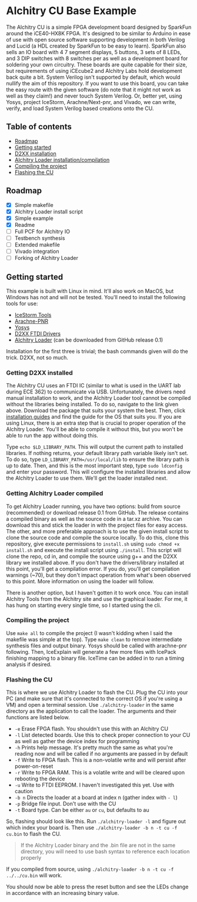 # Alchitry CU Base Example

The Alchitry CU is a simple FPGA development board designed by SparkFun around the iCE40-HX8K FPGA. It's designed to be similar to Arduino in ease of use
with open source software supporting development in both Verilog and Lucid (a HDL created by SparkFun to be easy to learn). SparkFun also sells an IO board
with 4 7 segment displays, 5 buttons, 3 sets of 8 LEDs, and 3 DIP switches with 8 switches per as well as a development board for soldering your own circuitry.
These boards are quite capable
for their size, but requirements of using iCEcube2 and Alchitry Labs hold development back quite a bit. System Verilog isn't supported by default, which
would nullify the aim of this repository. If you want to use this board, you can take the easy route with the given software (do note that it might not
work as well as they claim!) and never touch System Verilog. Or, better yet, using Yosys, project IceStorm, Arachne/Next-pnr, and Vivado, we can write,
verify, and load System Verilog based creations onto the CU.

## Table of contents

* [Roadmap](#roadmap)
* [Getting started](#getting-started)
* [D2XX installation](#getting-d2xx-installed)
* [Alchitry Loader installation/compilation](#getting-alchitry-loader-compiled)
* [Compiling the project](#compiling-the-project)
* [Flashing the CU](#flashing-the-cu)

## Roadmap

- [x] Simple makefile
- [x] Alchitry Loader install script
- [x] Simple example
- [x] Readme
- [ ] Full PCF for Alchitry IO
- [ ] Testbench synthesis
- [ ] Extended makefile
- [ ] Vivado integration
- [ ] Forking of Alchitry Loader

## Getting started

This example is built with Linux in mind. It'll also work on MacOS, but Windows has not and will not be tested. You'll need to install the following tools
for use:

* [IceStorm Tools](http://www.clifford.at/icestorm/)
* [Arachne-PNR](http://www.clifford.at/icestorm/)
* [Yosys](http://www.clifford.at/icestorm/)
* [D2XX FTDI Drivers](https://ftdichip.com/drivers/d2xx-drivers/)
* [Alchitry Loader](https://github.com/alchitry/alchitry-loader) (can be downloaded from GitHub release 0.1)

Installation for the first three is trivial; the bash commands given will do the trick. D2XX, not so much.

### Getting D2XX installed

The Alchitry CU uses an FTDI IC (similar to what is used in the UART lab during ECE 362) to communicate via USB. Unfortunately, the drivers need manual installation
to work, and the Alchitry Loader tool cannot be compiled without the libraries being installed. To do so, navigate to the link given above. Download the package
that suits your system the best. Then, click [installation guides](https://ftdichip.com/document/installation-guides/) and find the guide for the OS that suits you.
If you are using Linux, there is an extra step that is crucial to proper operation of the Alchitry Loader. You'll be able to compile it without this, but you won't
be able to run the app without doing this.

Type `echo $LD_LIBRARY_PATH`. This will output the current path to installed libraries. If nothing returns, your default library path variable likely isn't set.
To do so, type `LD_LIBRARY_PATH=/usr/local/lib` to ensure the library path is up to date. Then, and this is the most important step, type `sudo ldconfig` and enter
your password. This will configure the installed libraries and allow the Alchitry Loader to use them. We'll get the loader installed next.

### Getting Alchitry Loader compiled

To get Alchitry Loader running, you have two options: build from source (recommended) or download release 0.1 from GitHub. The release contains a compiled binary
as well as the source code in a tar.xz archive. You can download this and stick the loader in with the project files for easy access. The other, and more
preferable approach is to use the given install script to clone the source code and compile the source locally. To do this, clone this repository, give execute
permissions to `install.sh` using `sudo chmod +x install.sh` and execute the install script using `./install`. This script will clone the repo, cd in, and
compile the source using g++ and the D2XX library we installed above. If you don't have the drivers/library installed at this point, you'll get a compilation error.
If you do, you'll get compilation warnings (~70), but they don't impact operation from what's been observed to this point. More information on using the loader will
follow.

There is another option, but I haven't gotten it to work once. You can install Alchitry Tools from the Alchitry site and use the graphical loader. For me, it has
hung on starting every single time, so I started using the cli.

### Compiling the project

Use `make all` to compile the project (I wasn't kidding when I said the makefile was simple at the top). Type `make clean` to remove intermediate synthesis files
and output binary. Yosys should be called with arachne-pnr following. Then, IceExplain will generate a few more files with IcePack finishing mapping to a binary
file. IceTime can be added in to run a timing analysis if desired.

### Flashing the CU

This is where we use Alchitry Loader to flash the CU. Plug the CU into your PC (and make sure that it's connected to the correct OS if you're using a VM) and open
a terminal session. Use `./alchitry-loader` in the same directory as the application to call the loader. The arguments and their functions are listed below.

* `-e` Erase FPGA flash. You shouldn't use this with an Alchitry CU
* `-l` List detected boards. Use this to check proper connection to your CU as well as gather the device index for programming
* `-h` Prints help message. It's pretty much the same as what you're reading now and will be called if no arguments are passed in by default
* `-f` Write to FPGA flash. This is a non-volatile write and will persist after power-on-reset
* `-r` Write to FPGA RAM. This is a volatile write and will be cleared upon rebooting the device
* `-u` Write to FTDI EEPROM. I haven't investigated this yet. Use with caution
* `-b n` Directs the loader at a board at index n (gather index with `- l`)
* `-p` Bridge file input. Don't use with the CU
* `-t` Board type. Can be either `au` or `cu`, but defaults to au

So, flashing should look like this. Run `./alchitry-loader -l` and figure out which index your board is. Then use `./alchitry-loader -b n -t cu -f cu.bin` to flash
the CU.

> If the Alchitry Loader binary and the .bin file are not in the same directory, you will need to use bash syntax to reference each location properly

If you compiled from source, using `./alchitry-loader -b n -t cu -f ../../cu.bin` will work.

You should now be able to press the reset button and see the LEDs change in accordance with an increasing binary value.

